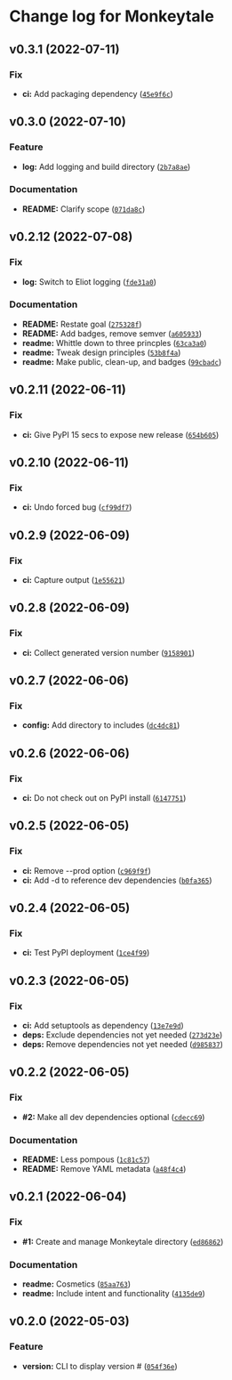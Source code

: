 # Change log for Monkeytale

<!--next-version-placeholder-->

## v0.3.1 (2022-07-11)
### Fix
* **ci:** Add packaging dependency ([`45e9f6c`](https://github.com/MLAOPDX/monkeytale/commit/45e9f6c60189d51509f53a1ee3b8b0ea393a913d))

## v0.3.0 (2022-07-10)
### Feature
* **log:** Add logging and build directory ([`2b7a8ae`](https://github.com/MLAOPDX/monkeytale/commit/2b7a8ae1bf20c6c2b638a6d6d6b01595117529ca))

### Documentation
* **README:** Clarify scope ([`071da8c`](https://github.com/MLAOPDX/monkeytale/commit/071da8c911e4c3ca55e08f66f97c0decdd92a5bd))

## v0.2.12 (2022-07-08)
### Fix
* **log:** Switch to Eliot logging ([`fde31a0`](https://github.com/MLAOPDX/monkeytale/commit/fde31a07e603310c0641633d66530a9f6dc47122))

### Documentation
* **README:** Restate goal ([`275328f`](https://github.com/MLAOPDX/monkeytale/commit/275328f8632c17ccf72c01385b494ac7e5ed3eaf))
* **README:** Add badges, remove semver ([`a605933`](https://github.com/MLAOPDX/monkeytale/commit/a605933bee7cab442d0a525a029736e50962a48c))
* **readme:** Whittle down to three princples ([`63ca3a0`](https://github.com/MLAOPDX/monkeytale/commit/63ca3a076f14536ed0cf5c484427a1471fcf434e))
* **readme:** Tweak design principles ([`53b8f4a`](https://github.com/MLAOPDX/monkeytale/commit/53b8f4a834da3c7c51dd2d90d2fcfbc8f569d9e6))
* **readme:** Make public, clean-up, and badges ([`99cbadc`](https://github.com/MLAOPDX/monkeytale/commit/99cbadcd6a9b794844a07a69b3e81170b141c0b5))

## v0.2.11 (2022-06-11)
### Fix
* **ci:** Give PyPI 15 secs to expose new release ([`654b605`](https://github.com/MLAOPDX/monkeytale/commit/654b605d863175f42d0574438a97eadd897ce89d))

## v0.2.10 (2022-06-11)
### Fix
* **ci:** Undo forced bug ([`cf99df7`](https://github.com/MLAOPDX/monkeytale/commit/cf99df7d2a910b695781711e3f750159c5b83c1b))

## v0.2.9 (2022-06-09)
### Fix
* **ci:** Capture output ([`1e55621`](https://github.com/MLAOPDX/monkeytale/commit/1e5562189343073134d3d7fbc9958ae5896b8e0c))

## v0.2.8 (2022-06-09)
### Fix
* **ci:** Collect generated version number ([`9158901`](https://github.com/MLAOPDX/monkeytale/commit/9158901b99dcd203046b9b4f9ab9420eaadd446c))

## v0.2.7 (2022-06-06)
### Fix
* **config:** Add directory to includes ([`dc4dc81`](https://github.com/MLAOPDX/monkeytale/commit/dc4dc81d0c81071e1e652b4597852d32fe268dba))

## v0.2.6 (2022-06-06)
### Fix
* **ci:** Do not check out on PyPI install ([`6147751`](https://github.com/MLAOPDX/monkeytale/commit/6147751aa4fb0da8425c63e049720f12a5eba25a))

## v0.2.5 (2022-06-05)
### Fix
* **ci:** Remove --prod option ([`c969f9f`](https://github.com/MLAOPDX/monkeytale/commit/c969f9f3680c2fd439e85b7719d3c6c9ea5c64b6))
* **ci:** Add -d to reference dev dependencies ([`b0fa365`](https://github.com/MLAOPDX/monkeytale/commit/b0fa365ffdc5010bdd72d37030814ade23eca2d6))

## v0.2.4 (2022-06-05)
### Fix
* **ci:** Test PyPI deployment ([`1ce4f99`](https://github.com/MLAOPDX/monkeytale/commit/1ce4f9975483c14c82f40a9e570ffd2c0de65827))

## v0.2.3 (2022-06-05)
### Fix
* **ci:** Add setuptools as dependency ([`13e7e9d`](https://github.com/MLAOPDX/monkeytale/commit/13e7e9d86f7bd6aca1075faf0747353545c35f43))
* **deps:** Exclude dependencies not yet needed ([`273d23e`](https://github.com/MLAOPDX/monkeytale/commit/273d23e2a367df70f25090e5fb1abf74e8488480))
* **deps:** Remove dependencies not yet needed ([`d985837`](https://github.com/MLAOPDX/monkeytale/commit/d985837a9857be10cb6f2b7de947cdd25eafdb88))

## v0.2.2 (2022-06-05)
### Fix
* **#2:** Make all dev dependencies optional ([`cdecc69`](https://github.com/MLAOPDX/monkeytale/commit/cdecc6966170a0929e0cb950e9c056fcf7621a6b))

### Documentation
* **README:** Less pompous ([`1c81c57`](https://github.com/MLAOPDX/monkeytale/commit/1c81c57270badeda1b57a1df8d489dc596f8baf0))
* **README:** Remove YAML metadata ([`a48f4c4`](https://github.com/MLAOPDX/monkeytale/commit/a48f4c49a17515525c2e14a198b0a60b87854384))

## v0.2.1 (2022-06-04)
### Fix
* **#1:** Create and manage Monkeytale directory ([`ed86862`](https://github.com/MLAOPDX/monkeytale/commit/ed868629262d3a71e9b87e19375ce86f21d3434c))

### Documentation
* **readme:** Cosmetics ([`85aa763`](https://github.com/MLAOPDX/monkeytale/commit/85aa763028fb29f70d2056712729d3b0b34bfa30))
* **readme:** Include intent and functionality ([`4135de9`](https://github.com/MLAOPDX/monkeytale/commit/4135de95379d69a36952f54892edb8d87816ee91))

## v0.2.0 (2022-05-03)
### Feature
* **version:** CLI to display version # ([`054f36e`](https://github.com/MLAOPDX/monkeytail/commit/054f36e2eb5cc3038fef213588c087e520954118))
